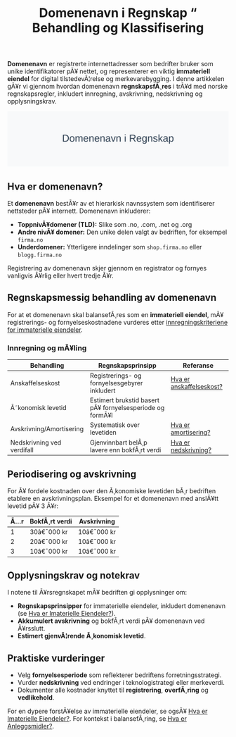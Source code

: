 ﻿---
title: "Domenenavn i Regnskap “ Behandling og Klassifisering"
meta_title: "Domenenavn i Regnskap “ Behandling og Klassifisering"
meta_description: '**Domenenavn** er registrerte internettadresser som bedrifter bruker som unike identifikatorer pÃ¥ nettet, og representerer en viktig **immateriell eiendel** fo...'
slug: domenenavn
type: blog
layout: pages/single
---

**Domenenavn** er registrerte internettadresser som bedrifter bruker som unike identifikatorer pÃ¥ nettet, og representerer en viktig **immateriell eiendel** for digital tilstedevÃ¦relse og merkevarebygging. I denne artikkelen gÃ¥r vi gjennom hvordan domenenavn **regnskapsfÃ¸res** i trÃ¥d med norske regnskapsregler, inkludert innregning, avskrivning, nedskrivning og opplysningskrav.

![Domenenavn i Regnskap](domenenavn-image.svg)

## Hva er domenenavn?

Et **domenenavn** bestÃ¥r av et hierarkisk navnssystem som identifiserer nettsteder pÃ¥ internett. Domenenavn inkluderer:

* **ToppnivÃ¥domener (TLD):** Slike som .no, .com, .net og .org
* **Andre nivÃ¥ domener:** Den unike delen valgt av bedriften, for eksempel `firma.no`
* **Underdomener:** Ytterligere inndelinger som `shop.firma.no` eller `blogg.firma.no`

Registrering av domenenavn skjer gjennom en registrator og fornyes vanligvis Ã¥rlig eller hvert tredje Ã¥r.

## Regnskapsmessig behandling av domenenavn

For at et domenenavn skal balansefÃ¸res som en **immateriell eiendel**, mÃ¥ registrerings- og fornyelseskostnadene vurderes etter [innregningskriteriene for immaterielle eiendeler](/blogs/regnskap/hva-er-imaterielle-eiendeler "Hva er Imaterielle Eiendeler? Komplett Guide til Immaterielle Verdier i Regnskap").

### Innregning og mÃ¥ling

| **Behandling**            | **Regnskapsprinsipp**                                         | **Referanse**                                                                                     |
|---------------------------|---------------------------------------------------------------|---------------------------------------------------------------------------------------------------|
| Anskaffelseskost          | Registrerings- og fornyelsesgebyrer inkludert                  | [Hva er anskaffelseskost?](/blogs/regnskap/hva-er-anskaffelseskost "Hva er Anskaffelseskost? En Guide til Anskaffelseskost") |
| Ã˜konomisk levetid         | Estimert brukstid basert pÃ¥ fornyelsesperiode og formÃ¥l        |                                                                                                   |
| Avskrivning/Amortisering  | Systematisk over levetiden                                     | [Hva er amortisering?](/blogs/regnskap/hva-er-amortisering "Hva er Amortisering? En Komplett Guide til Amortisering")             |
| Nedskrivning ved verdifall| Gjenvinnbart belÃ¸p lavere enn bokfÃ¸rt verdi                    | [Hva er nedskrivning?](/blogs/regnskap/hva-er-nedskrivning "Hva er Nedskrivning? En Komplett Guide til Nedskrivning")             |

## Periodisering og avskrivning

For Ã¥ fordele kostnaden over den Ã¸konomiske levetiden bÃ¸r bedriften etablere en avskrivningsplan. Eksempel for et domenenavn med anslÃ¥tt levetid pÃ¥ 3 Ã¥r:

| Ã…r | BokfÃ¸rt verdi | Avskrivning |
|----|---------------|-------------|
| 1  | 30â€¯000 kr     | 10â€¯000 kr   |
| 2  | 20â€¯000 kr     | 10â€¯000 kr   |
| 3  | 10â€¯000 kr     | 10â€¯000 kr   |

## Opplysningskrav og notekrav

I notene til Ã¥rsregnskapet mÃ¥ bedriften gi opplysninger om:

* **Regnskapsprinsipper** for immaterielle eiendeler, inkludert domenenavn (se [Hva er Imaterielle Eiendeler?](/blogs/regnskap/hva-er-imaterielle-eiendeler "Hva er Imaterielle Eiendeler? Komplett Guide til Immaterielle Verdier i Regnskap")).
* **Akkumulert avskrivning** og bokfÃ¸rt verdi pÃ¥ domenenavn ved Ã¥rsslutt.
* **Estimert gjenvÃ¦rende Ã¸konomisk levetid**.

## Praktiske vurderinger

* Velg **fornyelsesperiode** som reflekterer bedriftens forretningsstrategi.
* Vurder **nedskrivning** ved endringer i teknologistrategi eller merkeverdi.
* Dokumenter alle kostnader knyttet til **registrering**, **overfÃ¸ring** og **vedlikehold**.

For en dypere forstÃ¥else av immaterielle eiendeler, se ogsÃ¥ [Hva er Imaterielle Eiendeler?](/blogs/regnskap/hva-er-imaterielle-eiendeler "Hva er Imaterielle Eiendeler? Komplett Guide til Immaterielle Verdier i Regnskap").
For kontekst i balansefÃ¸ring, se [Hva er Anleggsmidler?](/blogs/regnskap/hva-er-anleggsmidler "Hva er Anleggsmidler? Komplett Guide til Faste Eiendeler i Regnskap").



